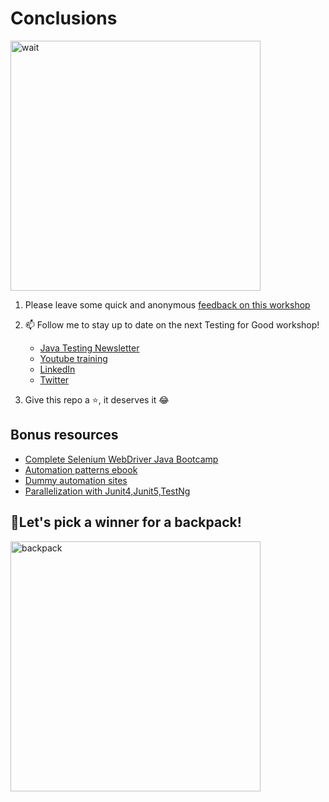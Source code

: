# Conclusions

<img src="https://media.giphy.com/media/fX1JmOTb65KbdDYuGn/giphy.gif" alt="wait" width="400"/>

1. Please leave some quick and anonymous [feedback on this workshop](https://docs.google.com/forms/d/e/1FAIpQLSfwQ8pJmCwGkHKsd8eR5scnjYuBWTshMpmrgvKGuiLcSoT1ug/viewform?usp=sf_link)

2. 📫 Follow me to stay up to date on the next Testing for Good workshop!

    - [Java Testing Newsletter](https://ultimateqa.ck.page/selenium-java-tips)
    - [Youtube training](https://youtube.com/ultimateqa)
    - [LinkedIn](https://www.linkedin.com/in/nikolayadvolodkin/)
    - [Twitter](https://twitter.com/Nikolay_A00)

3. Give this repo a ⭐, it deserves it 😂


## Bonus resources

* [Complete Selenium WebDriver Java Bootcamp](https://ultimateqa.com/selenium-java)
* [Automation patterns ebook](Automation-Testing-Patterns.pdf)
* [Dummy automation sites](TheBestWebsitesForAutomation.pdf)
* [Parallelization with Junit4,Junit5,TestNg](https://youtu.be/ufccoaURMIc)

## 💃Let's pick a winner for a backpack!

<img src="https://media.giphy.com/media/mE5AQ8dqoH4Z2/giphy.gif" alt="backpack" width="400"/>


